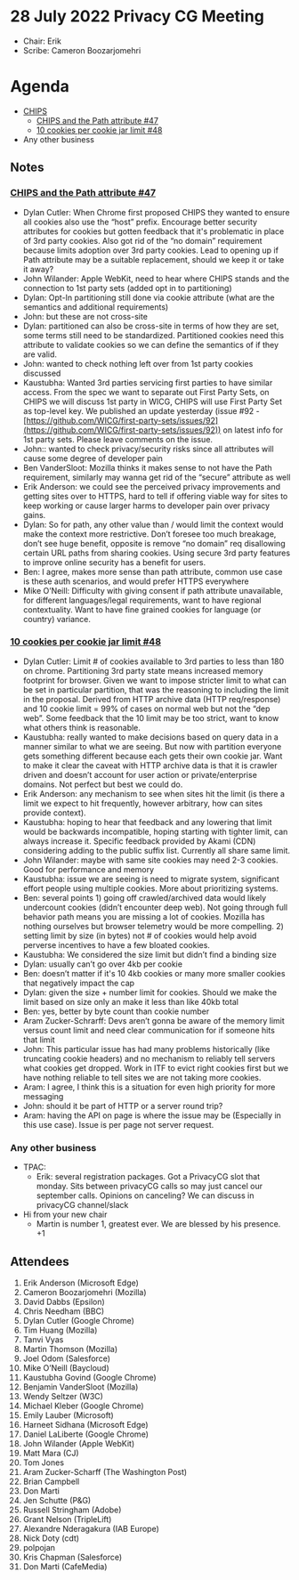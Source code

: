 # 28 July 2022 Privacy CG Meeting
* Chair: Erik
* Scribe: Cameron Boozarjomehri

# Agenda
* [CHIPS](https://github.com/privacycg/CHIPS)
    * [CHIPS and the Path attribute #47](https://github.com/privacycg/CHIPS/issues/47)
    * [10 cookies per cookie jar limit #48](https://github.com/privacycg/CHIPS/issues/48)
* Any other business

## Notes

### [CHIPS and the Path attribute #47](https://github.com/privacycg/CHIPS/issues/47)
* Dylan Cutler: When Chrome first proposed CHIPS they wanted to ensure all cookies also use the “host” prefix. Encourage better security attributes for cookies but gotten feedback that it's problematic in place of 3rd party cookies. Also got rid of the “no domain” requirement because limits adoption over 3rd party cookies. Lead to opening up if Path attribute may be a suitable replacement, should we keep it or take it away?
* John Wilander: Apple WebKit, need to hear where CHIPS stands and the connection to 1st party sets (added opt in to partitioning)
* Dylan: Opt-In partitioning still done via cookie attribute (what are the semantics and additional requirements)
* John: but these are not cross-site
* Dylan: partitioned can also be cross-site in terms of how they are set, some terms still need to be standardized. Partitioned cookies need this attribute to validate cookies so we can define the semantics of if they are valid.
* John: wanted to check nothing left over from 1st party cookies discussed
* Kaustubha: Wanted 3rd parties servicing first parties to have similar access. From the spec we want to separate out First Party Sets, on CHIPS we will discuss 1st party in WICG, CHIPS will use First Party Set as top-level key. We published an update yesterday (issue #92 - [https://github.com/WICG/first-party-sets/issues/92](https://github.com/WICG/first-party-sets/issues/92)) on latest info for 1st party sets. Please leave comments on the issue.
* John:: wanted to check privacy/security risks since all attributes will cause some degree of developer pain
* Ben VanderSloot: Mozilla thinks it makes sense to not have the Path requirement, similarly may wanna get rid of the “secure” attribute as well
* Erik Anderson: we could see the perceived privacy improvements and getting sites over to HTTPS, hard to tell if offering viable way for sites to keep working or cause larger harms to developer pain over privacy gains.
* Dylan: So for path, any other value than / would limit the context would make the context more restrictive. Don’t foresee too much breakage, don’t see huge benefit, opposite is remove “no domain” req disallowing certain URL paths from sharing cookies. Using secure 3rd party features to improve online security has a benefit for users.
* Ben: I agree, makes more sense than path attribute, common use case is these auth scenarios, and would prefer HTTPS everywhere
* Mike O’Neill: Difficulty with giving consent if path attribute unavailable, for different languages/legal requirements, want to have regional contextuality. Want to have fine grained cookies for language (or country)  variance.


### [10 cookies per cookie jar limit #48](https://github.com/privacycg/CHIPS/issues/48)
* Dylan Cutler: Limit # of cookies available to 3rd parties to less than 180 on chrome. Partitioning 3rd party state means increased memory footprint for browser. Given we want to impose stricter limit to what can be set in particular partition, that was the reasoning to including the limit in the proposal. Derived from HTTP archive data (HTTP req/response) and 10 cookie limit = 99% of cases on normal web but not the “dep web”. Some feedback that the 10 limit may be too strict, want to know what others think is reasonable.
* Kaustubha: really wanted to make decisions based on query data in a manner similar to what we are seeing. But now with partition everyone gets something different because each gets their own cookie jar. Want to make it clear the caveat with HTTP archive data is that it is crawler driven and doesn’t account for user action or private/enterprise domains. Not perfect but best we could do.
* Erik Anderson: any mechanism to see when sites hit the limit (is there a limit we expect to hit frequently, however arbitrary, how can sites provide context).
* Kaustubha: hoping to hear that feedback and any lowering that limit would be backwards incompatible, hoping starting with tighter limit, can always increase it. Specific feedback provided by Akami (CDN) considering adding to the public suffix list. Currently all share same limit.
* John Wilander: maybe with same site cookies may need 2-3 cookies. Good for performance and memory 
* Kaustubha: issue we are seeing is need to migrate system, significant effort people using multiple cookies. More about prioritizing systems.
* Ben: several points 1) going off crawled/archived data would likely undercount cookies (didn’t encounter deep web). Not going through full behavior path means you are missing a lot of cookies. Mozilla has nothing ourselves but browser telemetry would be more compelling. 2) setting limit by size (in bytes) not # of cookies would help avoid perverse incentives to have a few bloated cookies.
* Kaustubha: We considered the size limit but didn’t find a binding size
* Dylan: usually can’t go over 4kb per cookie
* Ben: doesn’t matter if it's 10 4kb cookies or many more smaller cookies that negatively impact the cap
* Dylan: given the size + number limit for cookies. Should we make the limit based on size only an make it less than like 40kb total
* Ben: yes, better by byte count than cookie number
* Aram Zucker-Schrarff: Devs aren’t gonna be aware of the memory limit versus count limit and need clear communication for if someone hits that limit
* John: This particular issue has had many problems historically (like truncating cookie headers) and no mechanism to reliably tell servers what cookies get dropped. Work in ITF to evict right cookies first but we have nothing reliable to tell sites we are not taking more cookies.
* Aram: I agree, I think this is a situation for even high priority for more messaging
* John: should it be part of HTTP or a server round trip?
* Aram: having the API on page is where the issue may be (Especially in this use case). Issue is per page not server request.


### Any other business
* TPAC:
    * Erik: several registration packages. Got a PrivacyCG slot that monday. Sits between privacyCG calls so may just cancel  our september calls. Opinions on canceling? We can discuss in privacyCG channel/slack
* Hi from your new chair
    * Martin is number 1, greatest ever. We are blessed by his presence. +1

## Attendees
1. Erik Anderson (Microsoft Edge)
2. Cameron Boozarjomehri (Mozilla)
3. David Dabbs (Epsilon)
4. Chris Needham (BBC)
5. Dylan Cutler (Google Chrome)
6. Tim Huang (Mozilla)
7. Tanvi Vyas
8. Martin Thomson (Mozilla)
9. Joel Odom (Salesforce)
10. Mike O’Neill (Baycloud)
11. Kaustubha Govind (Google Chrome)
12. Benjamin VanderSloot (Mozilla)
13. Wendy Seltzer (W3C)
14. Michael Kleber (Google Chrome)
15. Emily Lauber (Microsoft)
16. Harneet Sidhana (Microsoft Edge)
17. Daniel LaLiberte (Google Chrome)
18. John Wilander (Apple WebKit)
19. Matt Mara (CJ)
20. Tom Jones
21. Aram Zucker-Scharff (The Washington Post)
22. Brian Campbell
23. Don Marti
24. Jen Schutte (P&G)
25. Russell Stringham (Adobe)
26. Grant Nelson (TripleLift)
27. Alexandre Nderagakura (IAB Europe)
28. Nick Doty (cdt)
29. polpojan
30. Kris Chapman (Salesforce)
31. Don Marti (CafeMedia)

